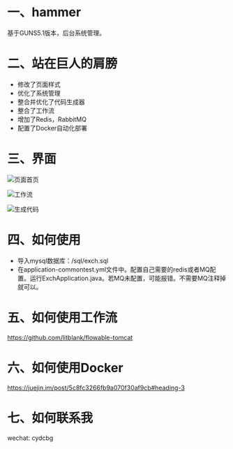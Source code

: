 # 一、hammer
基于GUNS5.1版本，后台系统管理。

# 二、站在巨人的肩膀
- 修改了页面样式
- 优化了系统管理
- 整合并优化了代码生成器
- 整合了工作流
- 增加了Redis，RabbitMQ
- 配置了Docker自动化部署

# 三、界面
![页面首页](https://note.youdao.com/yws/api/personal/file/13FE718485DE4C1BAE0CD139BD24B44A?method=download&shareKey=ffeed0d0f0a32f63a6c41c1abb9e6d68)

![工作流](https://note.youdao.com/yws/api/personal/file/E40D679223944571BCA1E4386025A9D6?method=download&shareKey=29d239f4e4d38163644077a971b8237a)

![生成代码](https://note.youdao.com/yws/api/personal/file/D271EEFEAD5D474BA9533FFA59793C5D?method=download&shareKey=a30ca8d32ec029801482d90250014872)

# 四、如何使用
- 导入mysql数据库：/sql/exch.sql
- 在application-commontest.yml文件中。配置自己需要的redis或者MQ配置。运行ExchApplication.java。若MQ未配置，可能报错。不需要MQ注释掉就可以。

# 五、如何使用工作流
https://github.com/litblank/flowable-tomcat

# 六、如何使用Docker
https://juejin.im/post/5c8fc3266fb9a070f30af9cb#heading-3

# 七、如何联系我
wechat: cydcbg
